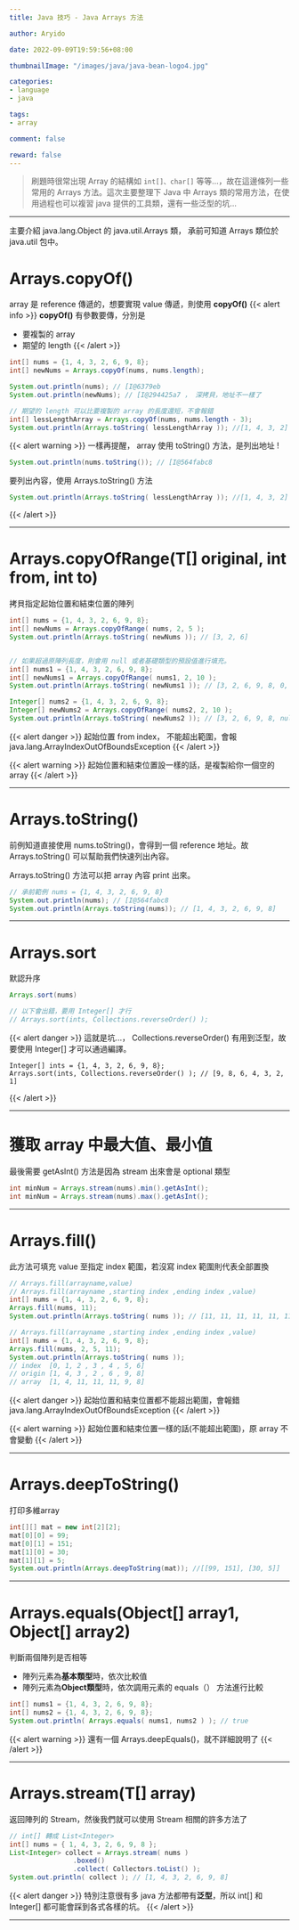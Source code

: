 ```yaml
---
title: Java 技巧 - Java Arrays 方法

author: Aryido

date: 2022-09-09T19:59:56+08:00

thumbnailImage: "/images/java/java-bean-logo4.jpg"

categories:
- language
- java

tags:
- array

comment: false

reward: false
---
```

<!--BODY-->
> 刷題時很常出現 Array 的結構如 `int[]、char[]` 等等...，故在這邊條列一些常用的 Arrays 方法。這次主要整理下 Java 中 Arrays 類的常用方法，在使用過程也可以複習 java 提供的工具類，還有一些泛型的坑...

<!--more-->

---

主要介紹 java.lang.Object 的 java.util.Arrays 類， 承前可知道 Arrays 類位於 java.util 包中。

#  Arrays.copyOf()
array 是 reference 傳遞的，想要實現 value 傳遞，則使用 **copyOf()**
{{< alert info >}}
 **copyOf()** 有參數要傳，分別是
- 要複製的 array
- 期望的 length
{{< /alert >}}

```java
int[] nums = {1, 4, 3, 2, 6, 9, 8};
int[] newNums = Arrays.copyOf(nums, nums.length);

System.out.println(nums); // [I@6379eb
System.out.println(newNums); // [I@294425a7 ， 深拷貝，地址不一樣了

// 期望的 length 可以比要複製的 array 的長度還短，不會報錯
int[] lessLengthArray = Arrays.copyOf(nums, nums.length - 3);
System.out.println(Arrays.toString( lessLengthArray )); //[1, 4, 3, 2]

```
{{< alert warning >}}
一樣再提醒， array 使用 toString() 方法，是列出地址 !
```java
System.out.println(nums.toString()); // [I@564fabc8
```

要列出內容，使用 Arrays.toString() 方法
```java
System.out.println(Arrays.toString( lessLengthArray )); //[1, 4, 3, 2]
```

{{< /alert >}}

---

#  Arrays.copyOfRange(T[] original, int from, int to)
拷貝指定起始位置和結束位置的陣列

```java
int[] nums = {1, 4, 3, 2, 6, 9, 8};
int[] newNums = Arrays.copyOfRange( nums, 2, 5 );
System.out.println(Arrays.toString( newNums )); // [3, 2, 6]

```

```java

// 如果超過原陣列長度，則會用 null 或者基礎類型的預設值進行填充。
int[] nums1 = {1, 4, 3, 2, 6, 9, 8};
int[] newNums1 = Arrays.copyOfRange( nums1, 2, 10 );
System.out.println(Arrays.toString( newNums1 )); // [3, 2, 6, 9, 8, 0, 0, 0]

Integer[] nums2 = {1, 4, 3, 2, 6, 9, 8};
Integer[] newNums2 = Arrays.copyOfRange( nums2, 2, 10 );
System.out.println(Arrays.toString( newNums2 )); // [3, 2, 6, 9, 8, null, null, null]

```

{{< alert danger >}}
起始位置 from index， 不能超出範圍，會報 java.lang.ArrayIndexOutOfBoundsException
{{< /alert >}}

{{< alert warning >}}
起始位置和結束位置設一樣的話，是複製給你一個空的 array
{{< /alert >}}


---


# Arrays.toString()
前例知道直接使用 nums.toString()，會得到一個 reference 地址。故 Arrays.toString() 可以幫助我們快速列出內容。

Arrays.toString() 方法可以把 array 內容 print 出來。
```java
// 承前範例 nums = {1, 4, 3, 2, 6, 9, 8}
System.out.println(nums); // [I@564fabc8
System.out.println(Arrays.toString(nums)); // [1, 4, 3, 2, 6, 9, 8]
```

---

# Arrays.sort
默認升序

```java
Arrays.sort(nums)

// 以下會出錯，要用 Integer[] 才行
// Arrays.sort(ints, Collections.reverseOrder() );
```
{{< alert danger >}}
這就是坑...， Collections.reverseOrder() 有用到泛型，故要使用 Integer[] 才可以通過編譯。
```
Integer[] ints = {1, 4, 3, 2, 6, 9, 8};
Arrays.sort(ints, Collections.reverseOrder() ); // [9, 8, 6, 4, 3, 2, 1]
```
{{< /alert >}}

---

# 獲取 array 中最大值、最小值
最後需要 getAsInt() 方法是因為 stream 出來會是 optional 類型

```java
int minNum = Arrays.stream(nums).min().getAsInt();
int minNum = Arrays.stream(nums).max().getAsInt();
```

---


# Arrays.fill()
此方法可填充 value 至指定 index 範圍，若沒寫 index 範圍則代表全部置換

```java
// Arrays.fill(arrayname,value)
// Arrays.fill(arrayname ,starting index ,ending index ,value)
int[] nums = {1, 4, 3, 2, 6, 9, 8};
Arrays.fill(nums, 11);
System.out.println(Arrays.toString( nums )); // [11, 11, 11, 11, 11, 11, 11]
```

```java
// Arrays.fill(arrayname ,starting index ,ending index ,value)
int[] nums = {1, 4, 3, 2, 6, 9, 8};
Arrays.fill(nums, 2, 5, 11);
System.out.println(Arrays.toString( nums ));
// index  [0, 1, 2 , 3 , 4 , 5, 6]
// origin [1, 4, 3 , 2 , 6 , 9, 8]
// array  [1, 4, 11, 11, 11, 9, 8]
```

{{< alert danger >}}
起始位置和結束位置都不能超出範圍，會報錯 java.lang.ArrayIndexOutOfBoundsException
{{< /alert >}}

{{< alert warning >}}
起始位置和結束位置一樣的話(不能超出範圍)，原 array 不會變動
{{< /alert >}}

---

# Arrays.deepToString()
打印多維array

```java
int[][] mat = new int[2][2];
mat[0][0] = 99;
mat[0][1] = 151;
mat[1][0] = 30;
mat[1][1] = 5;
System.out.println(Arrays.deepToString(mat)); //[[99, 151], [30, 5]]
```
---

# Arrays.equals(Object[] array1, Object[] array2)
判斷兩個陣列是否相等
- 陣列元素為**基本類型**時，依次比較值
- 陣列元素為**Object類型**時，依次調用元素的 equals（） 方法進行比較

```java
int[] nums1 = {1, 4, 3, 2, 6, 9, 8};
int[] nums2 = {1, 4, 3, 2, 6, 9, 8};
System.out.println( Arrays.equals( nums1, nums2 ) ); // true
```

{{< alert warning >}}
還有一個 Arrays.deepEquals()，就不詳細說明了
{{< /alert >}}

---

# Arrays.stream(T[] array)

返回陣列的 Stream，然後我們就可以使用 Stream 相關的許多方法了
```java
// int[] 轉成 List<Integer>
int[] nums = { 1, 4, 3, 2, 6, 9, 8 };
List<Integer> collect = Arrays.stream( nums )
				.boxed()
				.collect( Collectors.toList() );
System.out.println( collect ); // [1, 4, 3, 2, 6, 9, 8]
```

{{< alert danger >}}
特別注意很有多 java 方法都帶有**泛型**，所以 int[] 和 Integer[] 都可能會踩到各式各樣的坑。
{{< /alert >}}

---